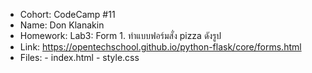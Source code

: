 - Cohort: CodeCamp #11
- Name: Don Klanakin
- Homework:
      Lab3: Form
         1. ทำแบบฟอร์มสั่ง pizza ดังรูป
- Link:
      https://opentechschool.github.io/python-flask/core/forms.html
- Files:
      - index.html
      - style.css
